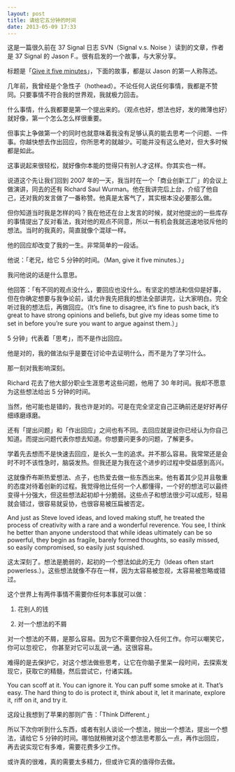 ```yaml
---
layout: post
title: 请给它五分钟的时间
date: 2013-05-09 17:33
---
```

这是一篇很久前在 37 Signal 日志 SVN（Signal v.s. Noise ）读到的文章，作者是 37 Signal 的 Jason F.。很有启发的一个故事，与大家分享。

标题是「[Give it five minutes](http://37signals.com/svn/posts/3124-give-it-five-minutes)」，下面的故事，都是以 Jason 的第一人称陈述。

几年前，我曾经是个急性子（hothead）。不论任何人说任何事情，我都是不赞同。只要事情不符合我的世界观，我就极力回击。

什么事情，什么我都要是第一个提出来的。（观点也好，想法也好，发的微薄也好）就好像，第一个怎么怎么样很重要。

但事实上争做第一个的同时也就意味着我没有足够认真的能去思考一个问题、一件事。你越快想去作出回应，你所思考的就越少。可能并没有这么绝对，但大多时候都是如此。

这事说起来很轻松，就好像你本能的觉得只有别人才这样。你其实也一样。

说道这个先让我们回到 2007 年的一天，我当时在一个「商业创新工厂」的会议上做演讲，同去的还有 Richard Saul Wurman。他在我讲完后上台，介绍了他自己，还对我的发言做了一番称赞。他真是太客气了，其实根本没必要那么做。

但你知道当时我是怎样的吗？我在他还在台上发言的时候，就对他提出的一些库存的事情提出了反对看法，我对他的观点不同意，所以一有机会我就迅速地驳斥他的想法。当时的我真的，简直就像个混球一样。

他的回应却改变了我的一生。非常简单的一段话。

他说：「老兄，给它 5 分钟的时间。（Man, give it five minutes.）」

我问他说的话是什么意思。

他回答：「有不同的观点没什么，要回应也没什么。有坚定的想法和信仰是好事，但在你确定想要与我争论前，请允许我先把我的想法全部讲完，让大家明白。完全听过我的想法后，再做回应。（It’s fine to disagree, it’s fine to push back, it’s great to have strong opinions and beliefs, but give my ideas some time to set in before you’re sure you want to argue against them.）」

5 分钟」代表着「思考」，而不是作出回应。

他是对的，我的做法似乎是要在讨论中去证明什么，而不是为了学习什么。

那一刻对我影响深刻。

 

Richard 花去了他大部分职业生涯思考这些问题，他用了 30 年时间。我却不愿意为这些想法给出 5 分钟的时间。

当然，他可能也是错的，我也许是对的。可是在完全坚定自己正确前还是好好再仔细琢磨琢磨。

还有「提出问题」和「作出回应」之间也有不同。去回应就是说你已经认为你自己知道。而提出问题代表你想去知道。你想要问更多的问题，了解更多。

学着先去想而不是快速去回应，是长久一生的追求。并不那么容易。我常常还是会时不时不该性急时，脑袋发热。但我还是为我在这个进步的过程中受益感到高兴。

这就像乔布斯热爱想法、点子，也热爱去做一些东西出来。他有着其少见并且敬重的态度对待着创新的过程。我觉得他比任何一个人都懂得，一个好的想法可以最终变得十分强大，但这些想法起初却十分脆弱。这些点子和想法很少可以成形，轻易就会错过，很容易就妥协，也很容易被压扁被否定。

And just as Steve loved ideas, and loved making stuff, he treated the process of creativity with a rare and a wonderful reverence. You see, I think he better than anyone understood that while ideas ultimately can be so powerful, they begin as fragile, barely formed thoughts, so easily missed, so easily compromised, so easily just squished.

这太深刻了。想法是脆弱的，起初的一个想法如此的无力（Ideas often start powerless.）。这些想法就像不存在一样，因为太容易被忽视，太容易被忽略或错过。

这个世界上有两件事情不需要你任何本事就可以做：

1. 花别人的钱

2. 对一个想法的不屑

对一个想法的不屑，是那么容易。因为它不需要你投入任何工作。你可以嘲笑它，你可以忽视它， 你甚至对它可以乱说一通。这很容易。

难得的是去保护它，对这个想法做些思考，让它在你脑子里呆一段时间，去探索发现它，获取它的精髓，然后尝试它，付诸实践。

You can scoff at it. You can ignore it. You can puff some smoke at it. That’s easy. The hard thing to do is protect it, think about it, let it marinate, explore it, riff on it, and try it.

这段让我想到了苹果的那则广告：「Think Different.」

所以下次你听到什么东西，或者有别人谈论一个想法，抛出一个想法，提出一个想法，请给它 5 分钟的时间。哪怕就稍微对这个想法思考那么一点，再作出回应，再去说实现它有多难，需要花费多少工作。

或许真的很难，真的需要太多精力，但或许它真的值得你去做。